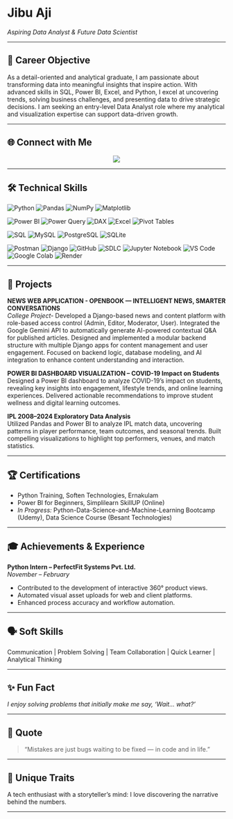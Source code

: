 # Jibu Aji

_Aspiring Data Analyst & Future Data Scientist_

---



## 🎯 Career Objective

As a detail-oriented and analytical graduate, I am passionate about transforming data into meaningful insights that inspire action. With advanced skills in SQL, Power BI, Excel, and Python, I excel at uncovering trends, solving business challenges, and presenting data to drive strategic decisions. I am seeking an entry-level Data Analyst role where my analytical and visualization expertise can support data-driven growth.

---

## 🌐 Connect with Me

<p align="center">
  <a href="https://www.linkedin.com/in/jibu-aji/">
    <img src="https://img.shields.io/badge/LinkedIn-jibu--aji-blue?logo=linkedin&style=flat-square" />
  </a>
</p>

---

## 🛠️ Technical Skills

<!-- <p align="center">
  <img src="https://img.shields.io/badge/-Python-3776AB?logo=python&logoColor=white&style=flat-square" />
  <img src="https://img.shields.io/badge/-SQL-025E8C?logo=postgresql&logoColor=white&style=flat-square" />
  <img src="https://img.shields.io/badge/-Power%20BI-F2C811?logo=powerbi&logoColor=white&style=flat-square" />
  <img src="https://img.shields.io/badge/-Excel-217346?logo=microsoft-excel&logoColor=white&style=flat-square" />
  <img src="https://img.shields.io/badge/-Jupyter-FAFAFA?logo=jupyter&logoColor=orange&style=flat-square" />
  <img src="https://img.shields.io/badge/-Google%20Colab-F9AB00?logo=google-colab&logoColor=white&style=flat-square" />
  <img src="https://img.shields.io/badge/-Postman-FF6C37?logo=postman&logoColor=white&style=flat-square" />
  <img src="https://img.shields.io/badge/-GitHub-181717?logo=github&logoColor=white&style=flat-square" />
  <img src="https://img.shields.io/badge/-VSCode-007ACC?logo=visual-studio-code&logoColor=white&style=flat-square" />
</p> -->


<!-- Python & Libraries -->
![Python](https://img.shields.io/badge/Python-3776AB?logo=python&logoColor=white&style=for-the-badge)
![Pandas](https://img.shields.io/badge/Pandas-150458?logo=pandas&logoColor=white&style=for-the-badge)
![NumPy](https://img.shields.io/badge/NumPy-013243?logo=numpy&logoColor=white&style=for-the-badge)
![Matplotlib](https://img.shields.io/badge/Matplotlib-11557C?logo=matplotlib&logoColor=white&style=for-the-badge)

<!-- Power BI & Excel -->
![Power BI](https://img.shields.io/badge/Power%20BI-F2C811?logo=powerbi&logoColor=white&style=for-the-badge)
![Power Query](https://img.shields.io/badge/Power%20Query-217346?logo=microsoftpowerquery&logoColor=white&style=for-the-badge)
![DAX](https://img.shields.io/badge/DAX-2674b6?logo=powerbi&logoColor=white&style=for-the-badge)
![Excel](https://img.shields.io/badge/Excel-217346?logo=microsoft-excel&logoColor=white&style=for-the-badge)
![Pivot Tables](https://img.shields.io/badge/Pivot%20Tables-217346?logo=microsoft-excel&logoColor=white&style=for-the-badge)

<!-- Databases -->
![SQL](https://img.shields.io/badge/SQL-4479A1?logo=sqlite&logoColor=white&style=for-the-badge)
![MySQL](https://img.shields.io/badge/MySQL-4479A1?logo=mysql&logoColor=white&style=for-the-badge)
![PostgreSQL](https://img.shields.io/badge/PostgreSQL-336791?logo=postgresql&logoColor=white&style=for-the-badge)
![SQLite](https://img.shields.io/badge/SQLite-003B57?logo=sqlite&logoColor=white&style=for-the-badge)

<!-- Tools & Frameworks -->
![Postman](https://img.shields.io/badge/Postman-FF6C37?logo=postman&logoColor=white&style=for-the-badge)
![Django](https://img.shields.io/badge/Django-092E20?logo=django&logoColor=white&style=for-the-badge)
![GitHub](https://img.shields.io/badge/GitHub-181717?logo=github&logoColor=white&style=for-the-badge)
![SDLC](https://img.shields.io/badge/SDLC-0078D7?style=for-the-badge)
![Jupyter Notebook](https://img.shields.io/badge/Jupyter-FA4F00?logo=jupyter&logoColor=white&style=for-the-badge)
![VS Code](https://img.shields.io/badge/VS%20Code-007ACC?logo=visual-studio-code&logoColor=white&style=for-the-badge)
![Google Colab](https://img.shields.io/badge/Colab-F9AB00?logo=google-colab&logoColor=white&style=for-the-badge)
![Render](https://img.shields.io/badge/Render-0099E5?logo=render&logoColor=white&style=for-the-badge)



---

## 🚀 Projects

**NEWS WEB APPLICATION - OPENBOOK — INTELLIGENT NEWS, SMARTER CONVERSATIONS**  
*College Project-* 
Developed a Django-based news and content platform with role-based access control (Admin, Editor, Moderator, User).
Integrated the Google Gemini API to automatically generate AI-powered contextual Q&A for published articles.
Designed and implemented a modular backend structure with multiple Django apps for content management and user engagement.
Focused on backend logic, database modeling, and AI integration to enhance content understanding and interaction.


**POWER BI DASHBOARD VISUALIZATION – COVID-19 Impact on Students**  
Designed a Power BI dashboard to analyze COVID-19’s impact on students, revealing key insights into engagement, lifestyle trends, and online learning experiences. Delivered actionable recommendations to improve student wellness and digital learning outcomes.

**IPL 2008–2024 Exploratory Data Analysis**  
Utilized Pandas and Power BI to analyze IPL match data, uncovering patterns in player performance, team outcomes, and seasonal trends. Built compelling visualizations to highlight top performers, venues, and match statistics.

---

## 🏆 Certifications

- Python Training, Soften Technologies, Ernakulam
- Power BI for Beginners, Simplilearn SkillUP (Online)
- *In Progress:* Python-Data-Science-and-Machine-Learning Bootcamp (Udemy), Data Science Course (Besant Technologies)

---

## 🎓 Achievements & Experience

**Python Intern – PerfectFit Systems Pvt. Ltd.**  
_November – February_  
- Contributed to the development of interactive 360° product views.
- Automated visual asset uploads for web and client platforms.
- Enhanced process accuracy and workflow automation.

---

## 🗣️ Soft Skills

Communication | Problem Solving | Team Collaboration | Quick Learner | Analytical Thinking

---



## ✨ Fun Fact

_I enjoy solving problems that initially make me say, ‘Wait… what?’_

---

## 💬 Quote

> “Mistakes are just bugs waiting to be fixed — in code and in life.”

---

## 🦸 Unique Traits

A tech enthusiast with a storyteller’s mind: I love discovering the narrative behind the numbers.

---

<!--
Let’s connect! Reach out for collaboration, opportunities, or a good conversation about data and analytics.
-->
